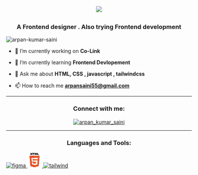 <h1 align="center">
  <a href="https://git.io/typing-svg">
    <img src="https://readme-typing-svg.herokuapp.com/?lines=Hi!👋,I'm;he%E0%A4%85%E0%A4%B0%E0%A5%8D%E0%A4%AA%E0%A4%A3+(Arpan)+%E0%A4%B8%E0%A5%88%E0%A4%A8%E0%A5%80+(saini)+hh;Nice+to+meet+you!&center=true&size=30">
  </a>
</h1>


<h3 align="center">A Frontend designer . Also trying Frontend development</h3>

<p align="left"> <img src="https://komarev.com/ghpvc/?username=arpan-kumar-saini&label=Profile%20views&color=0e75b6&style=flat" alt="arpan-kumar-saini" /> </p>



- 🔭 I’m currently working on **Co-Link**

- 🌱 I’m currently learning **Frontend Devlopement**

- 💬 Ask me about **HTML, CSS , javascript , tailwindcss**

- 📫 How to reach me **arpansaini55@gmail.com**

<hr>
<h3 align="center">Connect with me:</h3>
<p align="center">
<a href="https://instagram.com/arpan_kumar_saini" target="blank"><img align="center" src="https://raw.githubusercontent.com/rahuldkjain/github-profile-readme-generator/master/src/images/icons/Social/instagram.svg" alt="arpan_kumar_saini" height="30" width="40" /></a>
</p>

<hr>
<h3 align="center">Languages and Tools:</h3>
<p align="left"> 
  <a href="https://www.figma.com/" target="_blank" rel="noreferrer"> <img src="https://www.vectorlogo.zone/logos/figma/figma-icon.svg" alt="figma" width="40" height="40"/> </a> <a href="https://www.w3.org/html/" target="_blank" rel="noreferrer"> <img src="https://raw.githubusercontent.com/devicons/devicon/master/icons/html5/html5-original-wordmark.svg" alt="html5" width="40" height="40"/> </a> <a href="https://tailwindcss.com/" target="_blank" rel="noreferrer"> <img src="https://www.vectorlogo.zone/logos/tailwindcss/tailwindcss-icon.svg" alt="tailwind" width="40" height="40"/> </a>
  </p>


